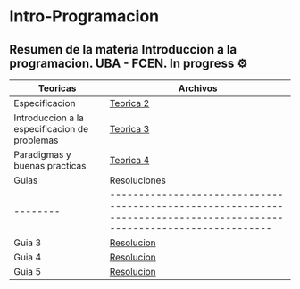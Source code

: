 # Intro-Programacion

## Resumen de la materia Introduccion a la programacion. UBA - FCEN. In progress ⚙️

<div  align="center" style="display: inline;">

| Teoricas                                      | Archivos                                                                                                                                                         |
|-----------------------------------------------|------------------------------------------------------------------------------------------------------------------------------------------------------------------|
| Especificacion                                | [Teorica 2](https://github.com/ManuTorrado/Intro-Programacion/blob/main/Teoricas/Teorica%202%20-%20Especificaciones.pdf)                                         |
| Introduccion a la especificacion de problemas | [Teorica 3](https://github.com/ManuTorrado/Intro-Programacion/blob/main/Teoricas/Teorica%203%20-%20Introduccion%20a%20la%20especificacion%20de%20problemas.pdf)  |
| Paradigmas y buenas practicas                 | [Teorica 4](https://github.com/ManuTorrado/Intro-Programacion/blob/main/Teoricas/Teorica%203%20-%20Introduccion%20a%20la%20especificacion%20de%20problemas.pdf) |
| Guias  | Resoluciones                                                                                                         |
|--------|----------------------------------------------------------------------------------------------------------------------|
| Guia 3 | [Resolucion](https://github.com/ManuTorrado/Intro-Programacion/blob/main/Guias%20-%20Programacion/Guia%203/guia3.hs) |
| Guia 4 | [Resolucion](https://github.com/ManuTorrado/Intro-Programacion/blob/main/Guias%20-%20Programacion/Guia%204/guia4.hs) |
| Guia 5 | [Resolucion](https://github.com/ManuTorrado/Intro-Programacion/blob/main/Guias%20-%20Programacion/Guia%205/guia5.hs) |

  </div>
